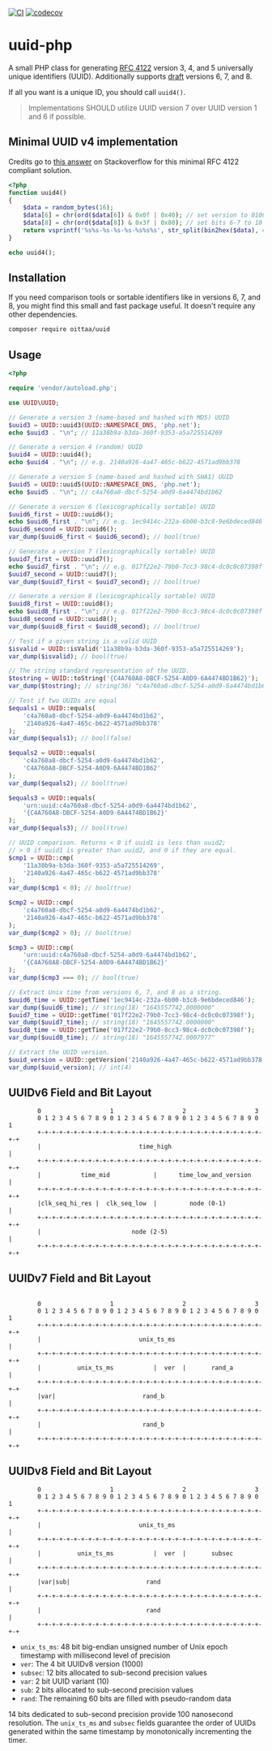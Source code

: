 [![CI](https://github.com/oittaa/uuid-php/actions/workflows/main.yml/badge.svg)](https://github.com/oittaa/uuid-php/actions/workflows/main.yml)
[![codecov](https://codecov.io/gh/oittaa/uuid-php/branch/master/graph/badge.svg?token=TZILVOSUKM)](https://codecov.io/gh/oittaa/uuid-php)

# uuid-php

A small PHP class for generating [RFC 4122][RFC 4122] version 3, 4, and 5 universally unique identifiers (UUID). Additionally supports [draft][draft] versions 6, 7, and 8.

If all you want is a unique ID, you should call `uuid4()`.

> Implementations SHOULD utilize UUID version 7 over UUID version 1 and 6 if possible.

## Minimal UUID v4 implementation

Credits go to [this answer][stackoverflow uuid4] on Stackoverflow for this minimal RFC 4122 compliant solution.
```php
<?php
function uuid4()
{
    $data = random_bytes(16);
    $data[6] = chr(ord($data[6]) & 0x0f | 0x40); // set version to 0100
    $data[8] = chr(ord($data[8]) & 0x3f | 0x80); // set bits 6-7 to 10
    return vsprintf('%s%s-%s-%s-%s-%s%s%s', str_split(bin2hex($data), 4));
}

echo uuid4();
```

## Installation

If you need comparison tools or sortable identifiers like in versions 6, 7, and 8, you might find this small and fast package useful. It doesn't require any other dependencies.

```bash
composer require oittaa/uuid
```

## Usage

```php
<?php

require 'vendor/autoload.php';

use UUID\UUID;

// Generate a version 3 (name-based and hashed with MD5) UUID
$uuid3 = UUID::uuid3(UUID::NAMESPACE_DNS, 'php.net');
echo $uuid3 . "\n"; // 11a38b9a-b3da-360f-9353-a5a725514269

// Generate a version 4 (random) UUID
$uuid4 = UUID::uuid4();
echo $uuid4 . "\n"; // e.g. 2140a926-4a47-465c-b622-4571ad9bb378

// Generate a version 5 (name-based and hashed with SHA1) UUID
$uuid5 = UUID::uuid5(UUID::NAMESPACE_DNS, 'php.net');
echo $uuid5 . "\n"; // c4a760a8-dbcf-5254-a0d9-6a4474bd1b62

// Generate a version 6 (lexicographically sortable) UUID
$uuid6_first = UUID::uuid6();
echo $uuid6_first . "\n"; // e.g. 1ec9414c-232a-6b00-b3c8-9e6bdeced846
$uuid6_second = UUID::uuid6();
var_dump($uuid6_first < $uuid6_second); // bool(true)

// Generate a version 7 (lexicographically sortable) UUID
$uuid7_first = UUID::uuid7();
echo $uuid7_first . "\n"; // e.g. 017f22e2-79b0-7cc3-98c4-dc0c0c07398f
$uuid7_second = UUID::uuid7();
var_dump($uuid7_first < $uuid7_second); // bool(true)

// Generate a version 8 (lexicographically sortable) UUID
$uuid8_first = UUID::uuid8();
echo $uuid8_first . "\n"; // e.g. 017f22e2-79b0-8cc3-98c4-dc0c0c07398f
$uuid8_second = UUID::uuid8();
var_dump($uuid8_first < $uuid8_second); // bool(true)

// Test if a given string is a valid UUID
$isvalid = UUID::isValid('11a38b9a-b3da-360f-9353-a5a725514269');
var_dump($isvalid); // bool(true)

// The string standard representation of the UUID.
$tostring = UUID::toString('{C4A760A8-DBCF-5254-A0D9-6A4474BD1B62}');
var_dump($tostring); // string(36) "c4a760a8-dbcf-5254-a0d9-6a4474bd1b62"

// Test if two UUIDs are equal
$equals1 = UUID::equals(
    'c4a760a8-dbcf-5254-a0d9-6a4474bd1b62',
    '2140a926-4a47-465c-b622-4571ad9bb378'
);
var_dump($equals1); // bool(false)

$equals2 = UUID::equals(
    'c4a760a8-dbcf-5254-a0d9-6a4474bd1b62',
    'C4A760A8-DBCF-5254-A0D9-6A4474BD1B62'
);
var_dump($equals2); // bool(true)

$equals3 = UUID::equals(
    'urn:uuid:c4a760a8-dbcf-5254-a0d9-6a4474bd1b62',
    '{C4A760A8-DBCF-5254-A0D9-6A4474BD1B62}'
);
var_dump($equals3); // bool(true)

// UUID comparison. Returns < 0 if uuid1 is less than uuid2;
// > 0 if uuid1 is greater than uuid2, and 0 if they are equal.
$cmp1 = UUID::cmp(
    '11a38b9a-b3da-360f-9353-a5a725514269',
    '2140a926-4a47-465c-b622-4571ad9bb378'
);
var_dump($cmp1 < 0); // bool(true)

$cmp2 = UUID::cmp(
    'c4a760a8-dbcf-5254-a0d9-6a4474bd1b62',
    '2140a926-4a47-465c-b622-4571ad9bb378'
);
var_dump($cmp2 > 0); // bool(true)

$cmp3 = UUID::cmp(
    'urn:uuid:c4a760a8-dbcf-5254-a0d9-6a4474bd1b62',
    '{C4A760A8-DBCF-5254-A0D9-6A4474BD1B62}'
);
var_dump($cmp3 === 0); // bool(true)

// Extract Unix time from versions 6, 7, and 8 as a string.
$uuid6_time = UUID::getTime('1ec9414c-232a-6b00-b3c8-9e6bdeced846');
var_dump($uuid6_time); // string(18) "1645557742.0000000"
$uuid7_time = UUID::getTime('017f22e2-79b0-7cc3-98c4-dc0c0c07398f');
var_dump($uuid7_time); // string(18) "1645557742.0000000"
$uuid8_time = UUID::getTime('017f22e2-79b0-8cc3-98c4-dc0c0c07398f');
var_dump($uuid8_time); // string(18) "1645557742.0007977"

// Extract the UUID version.
$uuid_version = UUID::getVersion('2140a926-4a47-465c-b622-4571ad9bb378');
var_dump($uuid_version); // int(4)
```

## UUIDv6 Field and Bit Layout

```
        0                   1                   2                   3
        0 1 2 3 4 5 6 7 8 9 0 1 2 3 4 5 6 7 8 9 0 1 2 3 4 5 6 7 8 9 0 1
        +-+-+-+-+-+-+-+-+-+-+-+-+-+-+-+-+-+-+-+-+-+-+-+-+-+-+-+-+-+-+-+-+
        |                           time_high                           |
        +-+-+-+-+-+-+-+-+-+-+-+-+-+-+-+-+-+-+-+-+-+-+-+-+-+-+-+-+-+-+-+-+
        |           time_mid            |      time_low_and_version     |
        +-+-+-+-+-+-+-+-+-+-+-+-+-+-+-+-+-+-+-+-+-+-+-+-+-+-+-+-+-+-+-+-+
        |clk_seq_hi_res |  clk_seq_low  |         node (0-1)            |
        +-+-+-+-+-+-+-+-+-+-+-+-+-+-+-+-+-+-+-+-+-+-+-+-+-+-+-+-+-+-+-+-+
        |                         node (2-5)                            |
        +-+-+-+-+-+-+-+-+-+-+-+-+-+-+-+-+-+-+-+-+-+-+-+-+-+-+-+-+-+-+-+-+
```

## UUIDv7 Field and Bit Layout

```

        0                   1                   2                   3
        0 1 2 3 4 5 6 7 8 9 0 1 2 3 4 5 6 7 8 9 0 1 2 3 4 5 6 7 8 9 0 1
        +-+-+-+-+-+-+-+-+-+-+-+-+-+-+-+-+-+-+-+-+-+-+-+-+-+-+-+-+-+-+-+-+
        |                           unix_ts_ms                          |
        +-+-+-+-+-+-+-+-+-+-+-+-+-+-+-+-+-+-+-+-+-+-+-+-+-+-+-+-+-+-+-+-+
        |          unix_ts_ms           |  ver  |       rand_a          |
        +-+-+-+-+-+-+-+-+-+-+-+-+-+-+-+-+-+-+-+-+-+-+-+-+-+-+-+-+-+-+-+-+
        |var|                        rand_b                             |
        +-+-+-+-+-+-+-+-+-+-+-+-+-+-+-+-+-+-+-+-+-+-+-+-+-+-+-+-+-+-+-+-+
        |                            rand_b                             |
        +-+-+-+-+-+-+-+-+-+-+-+-+-+-+-+-+-+-+-+-+-+-+-+-+-+-+-+-+-+-+-+-+
```

## UUIDv8 Field and Bit Layout

```
        0                   1                   2                   3
        0 1 2 3 4 5 6 7 8 9 0 1 2 3 4 5 6 7 8 9 0 1 2 3 4 5 6 7 8 9 0 1
        +-+-+-+-+-+-+-+-+-+-+-+-+-+-+-+-+-+-+-+-+-+-+-+-+-+-+-+-+-+-+-+-+
        |                           unix_ts_ms                          |
        +-+-+-+-+-+-+-+-+-+-+-+-+-+-+-+-+-+-+-+-+-+-+-+-+-+-+-+-+-+-+-+-+
        |          unix_ts_ms           |  ver  |       subsec          |
        +-+-+-+-+-+-+-+-+-+-+-+-+-+-+-+-+-+-+-+-+-+-+-+-+-+-+-+-+-+-+-+-+
        |var|sub|                     rand                              |
        +-+-+-+-+-+-+-+-+-+-+-+-+-+-+-+-+-+-+-+-+-+-+-+-+-+-+-+-+-+-+-+-+
        |                             rand                              |
        +-+-+-+-+-+-+-+-+-+-+-+-+-+-+-+-+-+-+-+-+-+-+-+-+-+-+-+-+-+-+-+-+
```

- `unix_ts_ms`: 48 bit big-endian unsigned number of Unix epoch timestamp with millisecond level of precision
- `ver`: The 4 bit UUIDv8 version (1000)
- `subsec`: 12 bits allocated to sub-second precision values
- `var`: 2 bit UUID variant (10)
- `sub`: 2 bits allocated to sub-second precision values
- `rand`: The remaining 60 bits are filled with pseudo-random data

14 bits dedicated to sub-second precision provide 100 nanosecond resolution. The `unix_ts_ms` and `subsec` fields guarantee the order of UUIDs generated within the same timestamp by monotonically incrementing the timer.

[RFC 4122]: http://tools.ietf.org/html/rfc4122
[draft]: https://github.com/ietf-wg-uuidrev/rfc4122bis
[stackoverflow uuid4]: https://stackoverflow.com/a/15875555
